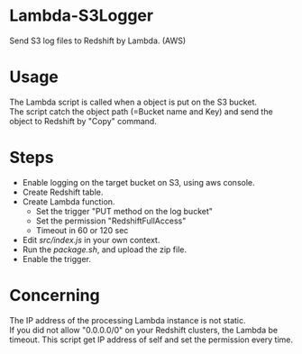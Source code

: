 # Lambda-S3Logger
Send S3 log files to Redshift by Lambda. (AWS)

# Usage
The Lambda script is called when a object is put on the S3 bucket.  
The script catch the object path (=Bucket name and Key) and send the object to Redshift by "Copy" command.

# Steps

 * Enable logging on the target bucket on S3, using aws console.
 * Create Redshift table.
 * Create Lambda function.
   * Set the trigger "PUT method on the log bucket"
   * Set the permission "RedshiftFullAccess"
   * Timeout in 60 or 120 sec
 * Edit *src/index.js* in your own context.
 * Run the *package.sh*, and upload the zip file.
 * Enable the trigger.

# Concerning

The IP address of the processing Lambda instance is not static.  
If you did not allow "0.0.0.0/0" on your Redshift clusters, the Lambda be timeout.
This script get IP address of self and set the permission every time.

